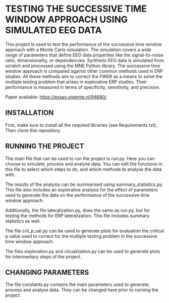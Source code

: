 # TESTING THE SUCCESSIVE TIME WINDOW APPROACH USING SIMULATED EEG DATA

This project is used to test the performance of the successive time window approach with a Monte Carlo simulation. The simulation covers a wide range of parameters that define EEG data properties like the signal-to-noise ratio, dimensionality, or dependencies. Synthetic EEG data is simulated from scratch and processed using the MNE Python library. The successive time window approach is compared against other common methods used in ERP studies. All these methods aim to correct the FWER as a means to solve the multiple testing problem that arises in explorative ERP studies. Their performance is measured in terms of specificity, sensitivity, and precision. 

Paper available: https://essay.utwente.nl/94680/ 

## INSTALLATION

First, make sure to install all the required libraries (see Requirements.txt). Then clone this repository. 

## RUNNING THE PROJECT

The main file that can be used to run the project is run.py. Here you can choose to simulate, process and analyse data. You can edit the functions in this file to select which steps to do, and which methods to analyse the data with. 

The results of the analysis can be summarised using summary_statistics.py. This file also includes an explorative analysis for the effect of parameters used to generate the data on the performance of the successive time window approach.

Additionally, the file lateralization.py, does the same as run.py, but for testing the methods for ERP lateralization. This file includes summary statistics as well. 

The file crit_p_val.py can be used to generate plots for evaluation the critical p value used to correct for the multiple testing problem in the successive time window approach.

The files exploration.py and vizualization.py can be used to generate plots for intermediary steps of the project. 

## CHANGING PARAMETERS

The file constants.py contains the main parameters used to generate, process and analyse data. They can be changed here prior to running the project. 

